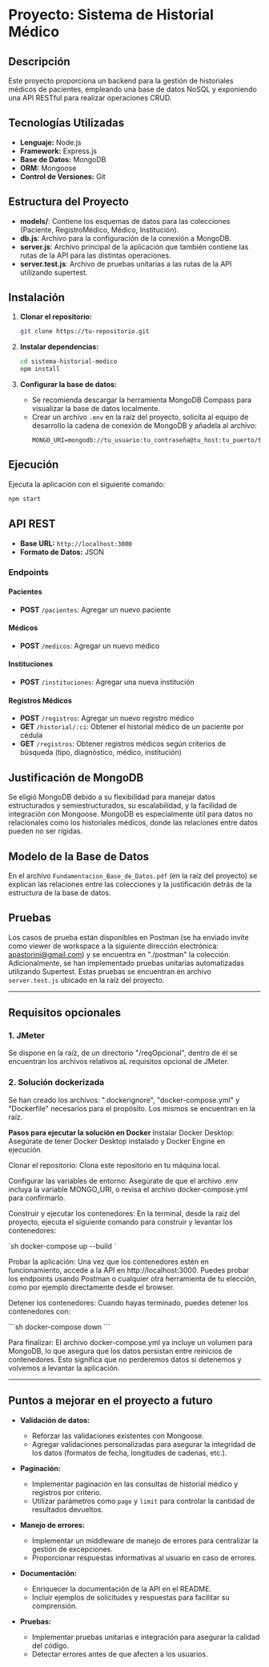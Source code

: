 
# Proyecto: Sistema de Historial Médico

## Descripción
Este proyecto proporciona un backend para la gestión de historiales médicos de pacientes, empleando una base de datos NoSQL y exponiendo una API RESTful para realizar operaciones CRUD.

## Tecnologías Utilizadas
- **Lenguaje:** Node.js
- **Framework:** Express.js
- **Base de Datos:** MongoDB
- **ORM:** Mongoose
- **Control de Versiones:** Git

## Estructura del Proyecto
- **models/**: Contiene los esquemas de datos para las colecciones (Paciente, RegistroMédico, Médico, Institución).
- **db.js**: Archivo para la configuración de la conexión a MongoDB.
- **server.js**: Archivo principal de la aplicación que también contiene las rutas de la API para las distintas operaciones.
- **server.test.js**: Archivo de pruebas unitarias a las rutas de la API utilizando supertest.

## Instalación

1. **Clonar el repositorio:**
    ```bash
    git clone https://tu-repositorio.git
    ```
   
2. **Instalar dependencias:**
    ```bash
    cd sistema-historial-medico
    npm install
    ```

3. **Configurar la base de datos:**
    - Se recomienda descargar la herramienta MongoDB Compass para visualizar la base de datos localmente.
    - Crear un archivo `.env` en la raíz del proyecto, solicita al equipo de desarrollo la cadena de conexión de MongoDB y añadela al archivo:
      ```env
      MONGO_URI=mongodb://tu_usuario:tu_contraseña@tu_host:tu_puerto/tu_base_de_datos
      ```

## Ejecución

Ejecuta la aplicación con el siguiente comando:

```bash
npm start
```

## API REST

- **Base URL:** `http://localhost:3000`
- **Formato de Datos:** JSON

### Endpoints

#### Pacientes
- **POST** `/pacientes`: Agregar un nuevo paciente

#### Médicos
- **POST** `/medicos`: Agregar un nuevo médico

#### Instituciones
- **POST** `/instituciones`: Agregar una nueva institución

#### Registros Médicos
- **POST** `/registros`: Agregar un nuevo registro médico
- **GET** `/historial/:ci`: Obtener el historial médico de un paciente por cédula
- **GET** `/registros`: Obtener registros médicos según criterios de búsqueda (tipo, diagnóstico, médico, institución)

## Justificación de MongoDB
Se eligió MongoDB debido a su flexibilidad para manejar datos estructurados y semiestructurados, su escalabilidad, y la facilidad de integración con Mongoose. MongoDB es especialmente útil para datos no relacionales como los historiales médicos, donde las relaciones entre datos pueden no ser rígidas.

## Modelo de la Base de Datos
En el archivo `Fundamentacion_Base_de_Datos.pdf` (en la raíz del proyecto) se explican las relaciones entre las colecciones y la justificación detrás de la estructura de la base de datos.

## Pruebas

Los casos de prueba están disponibles en Postman (se ha enviado invite como viewer de workspace a la siguiente dirección electrónica: apastorini@gmail.com) y se encuentra en "./postman" la colección. Adicionalmente, se han implementado pruebas unitarias automatizadas utilizando Supertest. Estas pruebas se encuentran en archivo `server.test.js` ubicado en la raíz del proyecto.

---

## Requisitos opcionales

### 1. JMeter
Se dispone en la raíz, de un directorio "/reqOpcional", dentro de él se encuentran los archivos relativos aL requisitos opcional de JMeter.

### 2. Solución dockerizada

Se han creado los archivos: ".dockerignore", "docker-compose.yml" y "Dockerfile" necesarios para el propósito. Los mismos se encuentran en la raíz.

**Pasos para ejecutar la solución en Docker**
Instalar Docker Desktop: Asegúrate de tener Docker Desktop instalado y Docker Engine en ejecución.

Clonar el repositorio: Clona este repositorio en tu máquina local.

Configurar las variables de entorno: Asegúrate de que el archivo .env incluya la variable MONGO_URI, o revisa el archivo docker-compose.yml para confirmarlo.

Construir y ejecutar los contenedores: En la terminal, desde la raíz del proyecto, ejecuta el siguiente comando para construir y levantar los contenedores:

´sh
docker-compose up --build
´

Probar la aplicación: Una vez que los contenedores estén en funcionamiento, accede a la API en http://localhost:3000. Puedes probar los endpoints usando Postman o cualquier otra herramienta de tu elección, como por ejemplo directamente desde el browser.

Detener los contenedores: Cuando hayas terminado, puedes detener los contenedores con:

´´´sh
docker-compose down
´´´

Para finalizar: El archivo docker-compose.yml ya incluye un volumen para MongoDB, lo que asegura que los datos persistan entre reinicios de contenedores. Esto significa que no perderemos datos si detenemos y volvemos a levantar la aplicación.

---

## Puntos a mejorar en el proyecto a futuro

* **Validación de datos:**
    * Reforzar las validaciones existentes con Mongoose.
    * Agregar validaciones personalizadas para asegurar la integridad de los datos (formatos de fecha, longitudes de cadenas, etc.).

* **Paginación:**
    * Implementar paginación en las consultas de historial médico y registros por criterio.
    * Utilizar parámetros como `page` y `limit` para controlar la cantidad de resultados devueltos.

* **Manejo de errores:**
    * Implementar un middleware de manejo de errores para centralizar la gestión de excepciones.
    * Proporcionar respuestas informativas al usuario en caso de errores.

* **Documentación:**
    * Enriquecer la documentación de la API en el README.
    * Incluir ejemplos de solicitudes y respuestas para facilitar su comprensión.

* **Pruebas:**
    * Implementar pruebas unitarias e integración para asegurar la calidad del código.
    * Detectar errores antes de que afecten a los usuarios.
